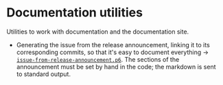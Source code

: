 # Documentation utilities

Utilities to work with documentation and the documentation site. 

* Generating the issue from the release announcement, linking it to its corresponding commits, so that it's easy to document everything → [`issue-from-release-announcement.p6`](`issue-from-release-announcement.p6`). The sections of the announcement must be set by hand in the code; the markdown is sent to standard output.


